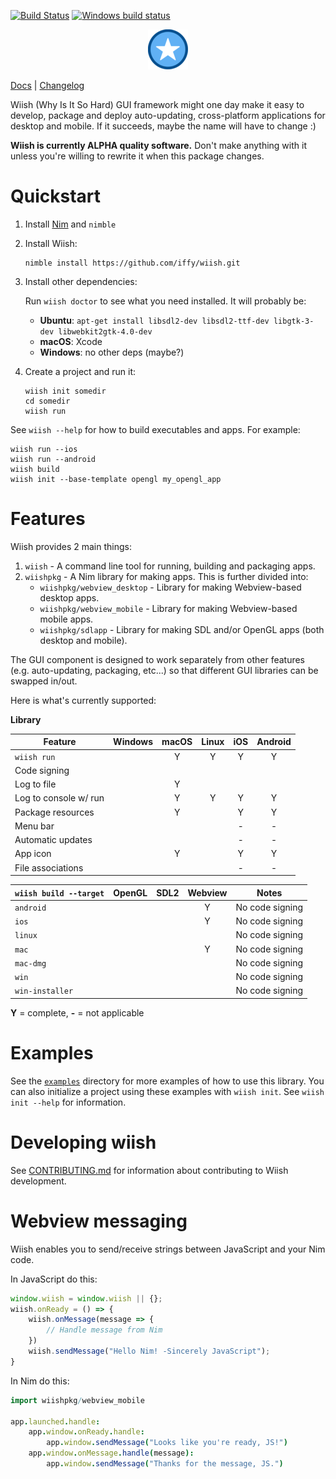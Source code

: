 [![Build Status](https://travis-ci.org/iffy/wiish.svg?branch=master)](https://travis-ci.org/iffy/wiish)
[![Windows build status](https://ci.appveyor.com/api/projects/status/hnv03meyx4absx4t/branch/master?svg=true)](https://ci.appveyor.com/project/iffy/wiish/branch/master)

<div style="text-align:center;"><img src="./logo.png"></div>

[Docs](https://www.iffycan.com/wiish/) | [Changelog](./CHANGELOG.md)

Wiish (Why Is It So Hard) GUI framework might one day make it easy to develop, package and deploy auto-updating,  cross-platform applications for desktop and mobile.  If it succeeds, maybe the name will have to change :)

**Wiish is currently ALPHA quality software.**  Don't make anything with it unless you're willing to rewrite it when this package changes.

# Quickstart

1. Install [Nim](https://nim-lang.org/install.html) and `nimble`

2. Install Wiish:

    ```
    nimble install https://github.com/iffy/wiish.git
    ```

3. Install other dependencies:

    Run `wiish doctor` to see what you need installed.  It will probably be:

    - **Ubuntu**: `apt-get install libsdl2-dev libsdl2-ttf-dev libgtk-3-dev libwebkit2gtk-4.0-dev`
    - **macOS**: Xcode
    - **Windows**: no other deps (maybe?)

4. Create a project and run it:

    ```
    wiish init somedir
    cd somedir
    wiish run
    ```

See `wiish --help` for how to build executables and apps.  For example:

```
wiish run --ios
wiish run --android
wiish build
wiish init --base-template opengl my_opengl_app
```

# Features

Wiish provides 2 main things:

1. `wiish` - A command line tool for running, building and packaging apps.
2. `wiishpkg` - A Nim library for making apps.  This is further divided into:
    - `wiishpkg/webview_desktop` - Library for making Webview-based desktop apps.
    - `wiishpkg/webview_mobile` - Library for making Webview-based mobile apps.
    - `wiishpkg/sdlapp` - Library for making SDL and/or OpenGL apps (both desktop and mobile).

The GUI component is designed to work separately from other features (e.g. auto-updating, packaging, etc...) so that different GUI libraries can be swapped in/out.

Here is what's currently supported:

**Library**

| Feature                | Windows | macOS | Linux | iOS | Android |
|------------------------|:-------:|:-----:|:-----:|:---:|:-------:|
| `wiish run`            |         |   Y   |   Y   |  Y  |    Y    |
| Code signing           |         |       |       |     |         |
| Log to file            |         |   Y   |       |     |         |
| Log to console w/ run  |         |   Y   |   Y   |  Y  |    Y    |
| Package resources      |         |   Y   |       |  Y  |    Y    |
| Menu bar               |         |       |       |  -  |    -    |
| Automatic updates      |         |       |       |  -  |    -    |
| App icon               |         |   Y   |       |  Y  |    Y    |
| File associations      |         |       |       |  -  |    -    |

| `wiish build --target` | OpenGL | SDL2 | Webview | Notes           |
|------------------------|:------:|:----:|:-------:|-----------------|
| `android`              |        |      |    Y    | No code signing |
| `ios`                  |        |      |    Y    | No code signing |
| `linux`                |        |      |         | No code signing |
| `mac`                  |        |      |    Y    | No code signing |
| `mac-dmg`              |        |      |         | No code signing |
| `win`                  |        |      |         | No code signing |
| `win-installer`        |        |      |         | No code signing |

**Y** = complete, **-** = not applicable

# Examples

See the [`examples`](./examples) directory for more examples of how to use this library.  You can also initialize a project using these examples with `wiish init`.  See `wiish init --help` for information.

# Developing wiish

See [CONTRIBUTING.md](./CONTRIBUTING.md) for information about contributing to Wiish development.



# Webview messaging

Wiish enables you to send/receive strings between JavaScript and your Nim code.

In JavaScript do this:

```javascript
window.wiish = window.wiish || {};
wiish.onReady = () => {
    wiish.onMessage(message => {
        // Handle message from Nim
    })
    wiish.sendMessage("Hello Nim! -Sincerely JavaScript");
}
```

In Nim do this:

```nim
import wiishpkg/webview_mobile

app.launched.handle:
    app.window.onReady.handle:
        app.window.sendMessage("Looks like you're ready, JS!")
    app.window.onMessage.handle(message):
        app.window.sendMessage("Thanks for the message, JS.")
```

